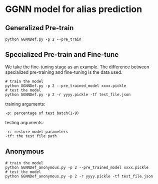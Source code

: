 # GGNN model for alias prediction

## Generalized Pre-train

```shell
python GGNNDef.py -p 2 --pre_train
```

## Specialized Pre-train and Fine-tune
We take the fine-tuning stage as an example. The difference between specialized pre-training and fine-tuning is the data used.
```shell
# train the model
python GGNNDef.py -p 2 --pre_trained_model xxxx.pickle
# test the model
python GGNNDef.py -p 2 -r yyyy.pickle -tf test_file.json
```
training arguments:  
```
-p: percentage of test batch(1-9)
```
testing arguments:  
```
-r: restore model parameters
-tf: the test file path
```
## Anonymous
```shell
# train the model
python GGNNDef_anonymous.py -p 2 --pre_trained_model xxxx.pickle
# test the model
python GGNNDef_anonymous.py -p 2 -r yyyy.pickle -tf test_file.json
```